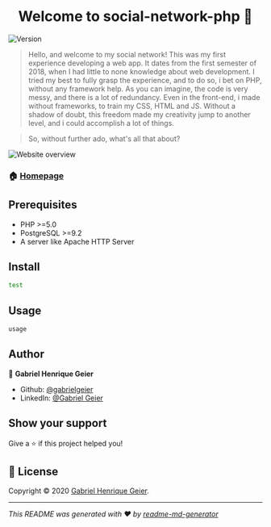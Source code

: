 <h1 align="center">Welcome to social-network-php 👋</h1>
<p>
  <img alt="Version" src="https://img.shields.io/badge/version-1.0-blue.svg?cacheSeconds=2592000" />
</p>

> Hello, and welcome to my social network! This was my first experience developing a web app. It dates from the first semester of 2018, when I had little to none knowledge about web development. I tried my best to fully grasp the experience, and to do so, i bet on PHP, without any framework help. As you can imagine, the code is very messy, and there is a lot of redundancy. Even in the front-end, i made without frameworks, to train my CSS, HTML and JS. Without a shadow of doubt, this freedom made my creativity jump to another level, and i could accomplish a lot of things.

> So, without further ado, what's all that about? 

<img alt="Website overview" src="https://i.giphy.com/media/PlVJf1eQZneoC8YdxE/source.gif" />

### 🏠 [Homepage](https://github.com/gabrielgeier/social-network-php)

## Prerequisites

- PHP >=5.0
- PostgreSQL >=9.2
- A server like Apache HTTP Server

## Install

```sh
test
```

## Usage

```sh
usage
```

## Author

👤 **Gabriel Henrique Geier**

* Github: [@gabrielgeier](https://github.com/gabrielgeier)
* LinkedIn: [@Gabriel Geier](https://linkedin.com/in/gabriel-geier-188621167)

## Show your support

Give a ⭐️ if this project helped you!

## 📝 License

Copyright © 2020 [Gabriel Henrique Geier](https://github.com/gabrielgeier).<br />

***
_This README was generated with ❤️ by [readme-md-generator](https://github.com/kefranabg/readme-md-generator)_
